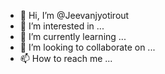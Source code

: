 - 👋 Hi, I’m @Jeevanjyotirout
- 👀 I’m interested in ...
- 🌱 I’m currently learning ...
- 💞️ I’m looking to collaborate on ...
- 📫 How to reach me ...

<!---
Jeevanjyotirout/Jeevanjyotirout is a ✨ special ✨ repository because its `README.md` (this file) appears on your GitHub profile.
You can click the Preview link to take a look at your changes.
--->
